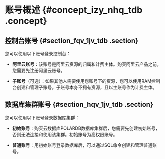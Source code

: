 # 账号概述 {#concept_izy_nhq_tdb .concept}

## 控制台账号 {#section_fqv_1jv_tdb .section}

您可以使用以下账号登录控制台：

-   **阿里云账号**：该账号是阿里云资源的归属和计费主体。购买阿里云产品之前，您需要先注册阿里云账号。

-   **子账号**（可选）：如果其他人需要使用您账号下的资源，您可以使用RAM控制台创建和管理子账号。子账号本身不拥有资源，且以主账号作为计费主体。


## 数据库集群账号 {#section_hqv_1jv_tdb .section}

您可以使用以下账号登录数据库集群：

-   **初始账号**：购买云数据库POLARDB数据库集群后，您需要先创建初始账号，否则无法连接和使用该集群。初始账号为高权限账号。

-   **普通账号**：用初始账号登录数据库后，可以通过SQL命令创建和管理普通账号。


